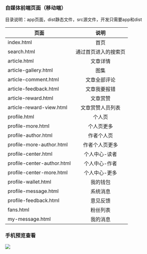 ### 自媒体前端页面（移动端）

目录说明：app页面，dist静态文件，src源文件，开发只需要app和dist

|页面|说明| 
|-------------|:-------------:| 
|index.html|首页| 
|search.html|通过首页进入的搜索页| 
|article.html|文章详情| 
|article-gallery.html|图集| 
|article-comment.html|文章全部评论| 
|article-feedback.html|文章我要报错| 
|article-reward.html|文章赏赞|  
|article-reward-view.html|文章赏赞人员列表|
|profile.html|个人页|
|profile-more.html|个人页更多|
|profile-author.html|作者个人页|
|profile-more-author.html|作者个人页更多|
|profile-center.html|个人中心-读者|
|profile-center-author.html|个人中心-作者|
|profile-center-more.html|个人中心-更多|
|profile-wallet.html|我的钱包|
|profile-message.html|系统消息|
|profile-feedback.html|意见反馈|
|fans.html|粉丝列表|
|my-message.html|我的消息|



### 手机预览查看
![](http://111.206.169.164:24521/baiger/html/raw/frontend/qrcode.png)
